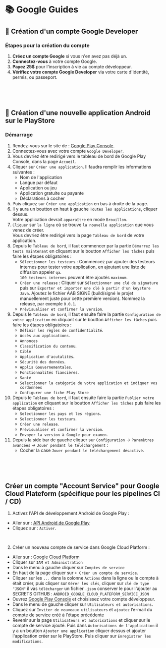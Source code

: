 # 📚 Google Guides

## 🌟 Création d'un compte Google Developer

### Étapes pour la création du compte

1. **Créez un compte Google** si vous n'en avez pas déjà un.
2. **Connectez-vous** à votre compte Google.
3. **Payez 25$** pour l'inscription à vie au compte développeur.
4. **Vérifiez votre compte Google Developer** via votre carte d'identité, permis, ou passeport.

<br /><br /><br />


## 📱 Création d'une nouvelle application Android sur le PlayStore

### Démarrage

1. Rendez-vous sur le site de : [Google Play Console](https://play.google.com/console).
2. Connectez-vous avec votre compte `Google Developer`.
3. Vous devriez être redirigé vers le tableau de bord de Google Play Console, dans la page `Accueil`.
4. Cliquer sur `Créer une application`. Il faudra remplir les informations suivantes :
   - Nom de l'application
   - Langue par défaut
   - Application ou jeu
   - Application gratuite ou payante
   - Déclarations à cocher
5. Puis cliquez sur `Créer une application` en bas à droite de la page.
6. Il y aura un boutton en haut à gauche `Toutes les applications`, cliquer dessus. <br />
   Votre application devrait `apparaître` en mode `Brouillon`.
7. `Cliquer` sur `la ligne` où se trouve `la nouvelle application` que vous venez de créer. <br />
   Vous devriez être redirigé vers la page `Tableau de bord` de votre application.
8. Depuis le `Tableau de bord`, il faut commencer par la partie `Démarrez les tests maintenant` en cliquant sur le boutton `Afficher les tâches` puis faire les étapes obligatoires :
   - `Sélectionner les testeurs` : Commencez par ajouter des testeurs internes pour tester votre application, en ajoutant une liste de diffusion appeler `qa`. <br />
   `100 testeurs internes` peuvent être ajoutés `maximum`.
   - `Créer une release` : Cliquer sur `Sélectionner une clé de signature` puis sur `Exporter et importer une clé à partir d'un keystore Java`. Ajoutez le fichier AAB SIGNÉ (build/signé le projet manuellement juste pour cette première version). Nommez la release, par exemple `0.0.1`.
   - `Prévisualiser et confirmer la version`.
9. Depuis le `Tableau de bord`, il faut ensuite faire la partie `Configuration de votre application` en cliquant sur le boutton `Afficher les tâches` puis faire les étapes obligatoires :
   - `Définir les règles de confidentialité`.
   - `Accès aux applications`.
   - `Annonces`
   - `Classification du contenu`.
   - `Cible`
   - `Application d'acutalités`.
   - `Sécurité des données`.
   - `Applis Gouvernementales`.
   - `Fonctionnalités fiancières`.
   - `Santé`
   - `Selectionner la catégorie de votre application et indiquer vos cordonnées`
   - `Configurer une fiche Play Store`
10. Depuis le `Tableau de bord`, il faut ensuite faire la partie `Publier votre application` en cliquant sur le boutton `Afficher les tâches` puis faire les étapes obligatoires :
    - `Selectionner les pays et les régions`.
    - `Selectionner les testeurs`.
    - `Créer une release`.
    - `Prévisualiser et confirmer la version`.
    - `Envoyer la version à Google pour examen`.
11. Depuis la side bar de gauche cliquer sur `Configuration` -> `Paramètres avancées` -> `Jouer pendant le téléchargement` :
    - Cocher la case `Jouer pendant le téléchargement désactivé`.

<br /><br /><br />


## Créer un compte "Account Service" pour Google Cloud Plateform (spécifique pour les pipelines CI / CD)
1. Activez l'API de développement Android de Google Play : <br />
- Aller sur : [API Android de Google Play](https://console.cloud.google.com/apis/library/androidpublisher.googleapis.com)
- Cliquez sur : `Activer`.

<br />

2. Créer un nouveau compte de service dans Google Cloud Platform : <br />
- Aller sur : [Google Cloud Platform](https://console.cloud.google.com/)
- Cliquer sur `IAM et Administration`
- Dans le menu à gauche cliquer sur `Comptes de service`
- En haut de la page cliquer sur `+ Créer un compte de service`.
- Cliquer sur les `...` dans la colonne `Actions` dans la ligne ou le compte à était créer, puis cliquer sur `Gérer les clés`, cliquer sur `clé de type "JSON"` il vas `télécharger` un fichier `.json` conserver le pour l'ajouter au SECRETS GITHUB : `ANDROID_GOOGLE_CLOUD_PLATEFORM_SERVICE_JSON`
- Ouvrez [Google Play Console](https://play.google.com/console) et choisissez votre compte développeur.
- Dans le menu de gauche cliquer sur `Utilisateurs et autorisations`.
- Cliquez sur `Inviter de nouveaux utilisateurs` et `ajoutez` l’e-mail du compte de service créé à l’étape précédente
- Revenir sur la page `Utilisateurs et autorisations` et cliquer sur le compte de service ajouté. Puis dans `Autorisations de l'application` il y a un boutton `Ajouter une application` cliquer dessus et ajouter l'application créer sur le PlayStore. Puis cliquer sur `Enregistrer les modifications`.
